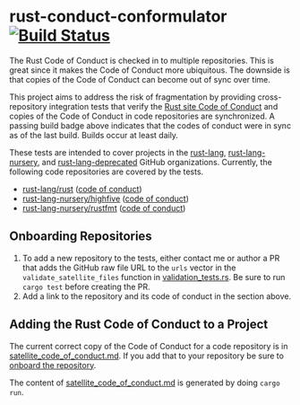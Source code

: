 # rust-conduct-conformulator [![Build Status](https://api.travis-ci.org/davidalber/rust-conduct-conformulator.svg)](https://travis-ci.org/davidalber/rust-conduct-conformulator)

The Rust Code of Conduct is checked in to multiple repositories. This is great since it makes the Code of Conduct more ubiquitous. The downside is that copies of the Code of Conduct can become out of sync over time.

This project aims to address the risk of fragmentation by providing cross-repository integration tests that verify the [Rust site Code of Conduct](https://www.rust-lang.org/en-US/conduct.html) and copies of the Code of Conduct in code repositories are synchronized. A passing build badge above indicates that the codes of conduct were in sync as of the last build. Builds occur at least daily.

These tests are intended to cover projects in the [rust-lang](https://github.com/rust-lang), [rust-lang-nursery](https://github.com/rust-lang-nursery/), and [rust-lang-deprecated](https://github.com/rust-lang-deprecated) GitHub organizations. Currently, the following code repositories are covered by the tests.

- [rust-lang/rust](https://github.com/rust-lang/rust) ([code of conduct](https://github.com/rust-lang/rust/blob/master/CODE_OF_CONDUCT.md))
- [rust-lang-nursery/highfive](https://github.com/rust-lang-nursery/highfive) ([code of conduct](https://github.com/rust-lang-nursery/highfive/blob/master/CODE_OF_CONDUCT.md))
- [rust-lang-nursery/rustfmt](https://github.com/rust-lang-nursery/rustfmt) ([code of conduct](https://github.com/rust-lang-nursery/rustfmt/blob/master/CODE_OF_CONDUCT.md))

## Onboarding Repositories
1. To add a new repository to the tests, either contact me or author a PR that adds the GitHub raw file URL to the `urls` vector in the `validate_satellite_files` function in [validation_tests.rs](https://github.com/davidalber/rust-conduct-conformulator/blob/master/tests/validation_tests.rs). Be sure to run `cargo test` before creating the PR.
1. Add a link to the repository and its code of conduct in the section above.

## Adding the Rust Code of Conduct to a Project
The current correct copy of the Code of Conduct for a code repository is in [satellite_code_of_conduct.md](satellite_code_of_conduct.md). If you add that to your repository be sure to [onboard the repository](#onboarding-repositories).

The content of [satellite_code_of_conduct.md](satellite_code_of_conduct.md) is generated by doing `cargo run`.
